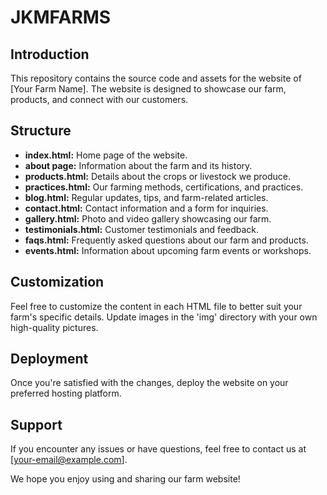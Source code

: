 # JKMFARMS

## Introduction
This repository contains the source code and assets for the website of [Your Farm Name]. The website is designed to showcase our farm, products, and connect with our customers.



## Structure
- **index.html:** Home page of the website.
- **about page:** Information about the farm and its history.
- **products.html:** Details about the crops or livestock we produce.
- **practices.html:** Our farming methods, certifications, and practices.
- **blog.html:** Regular updates, tips, and farm-related articles.
- **contact.html:** Contact information and a form for inquiries.
- **gallery.html:** Photo and video gallery showcasing our farm.
- **testimonials.html:** Customer testimonials and feedback.
- **faqs.html:** Frequently asked questions about our farm and products.
- **events.html:** Information about upcoming farm events or workshops.

## Customization
Feel free to customize the content in each HTML file to better suit your farm's specific details. Update images in the 'img' directory with your own high-quality pictures.

## Deployment
Once you're satisfied with the changes, deploy the website on your preferred hosting platform.

## Support
If you encounter any issues or have questions, feel free to contact us at [your-email@example.com].

We hope you enjoy using and sharing our farm website!

